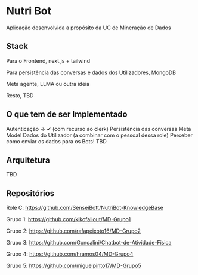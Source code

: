 # Nutri Bot

Aplicação desenvolvida a propósito da UC de Mineração de Dados

## Stack

Para o Frontend, next.js + tailwind

Para persistência das conversas e dados dos Utilizadores, MongoDB

Meta agente, LLMA ou outra ideia

Resto, TBD

## O que tem de ser Implementado

Autenticação -> ✔︎ (com recurso ao clerk)
Persistência das conversas
Meta Model
Dados do Utilizador (a combinar com o pessoal dessa role)
Perceber como enviar os dados para os Bots!
TBD

## Arquitetura

TBD

## Repositórios

Role C: https://github.com/SenseiBott/NutriBot-KnowledgeBase

Grupo 1: https://github.com/kikofallout/MD-Grupo1

Grupo 2: https://github.com/rafapeixoto16/MD-Grupo2

Grupo 3: https://github.com/Goncalini/Chatbot-de-Atividade-Fisica

Grupo 4: https://github.com/hramos04/MD-Grupo4

Grupo 5: https://github.com/miguelpinto17/MD-Grupo5
